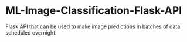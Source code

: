# ML-Image-Classification-Flask-API
Flask API that can be used to make image predictions in batches of data scheduled overnight.

